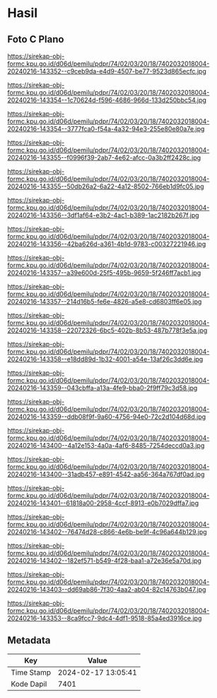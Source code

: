 # Hasil

## Foto C Plano

https://sirekap-obj-formc.kpu.go.id/d06d/pemilu/pdpr/74/02/03/20/18/7402032018004-20240216-143352--c9ceb9da-e4d9-4507-be77-9523d865ecfc.jpg

https://sirekap-obj-formc.kpu.go.id/d06d/pemilu/pdpr/74/02/03/20/18/7402032018004-20240216-143354--1c70624d-f596-4686-966d-133d250bbc54.jpg

https://sirekap-obj-formc.kpu.go.id/d06d/pemilu/pdpr/74/02/03/20/18/7402032018004-20240216-143354--3777fca0-f54a-4a32-94e3-255e80e80a7e.jpg

https://sirekap-obj-formc.kpu.go.id/d06d/pemilu/pdpr/74/02/03/20/18/7402032018004-20240216-143355--f0996f39-2ab7-4e62-afcc-0a3b2ff2428c.jpg

https://sirekap-obj-formc.kpu.go.id/d06d/pemilu/pdpr/74/02/03/20/18/7402032018004-20240216-143355--50db26a2-6a22-4a12-8502-766eb1d9fc05.jpg

https://sirekap-obj-formc.kpu.go.id/d06d/pemilu/pdpr/74/02/03/20/18/7402032018004-20240216-143356--3df1af64-e3b2-4ac1-b389-1ac2182b267f.jpg

https://sirekap-obj-formc.kpu.go.id/d06d/pemilu/pdpr/74/02/03/20/18/7402032018004-20240216-143356--42ba626d-a361-4b1d-9783-c00327221946.jpg

https://sirekap-obj-formc.kpu.go.id/d06d/pemilu/pdpr/74/02/03/20/18/7402032018004-20240216-143357--a39e600d-25f5-495b-9659-5f246ff7acb1.jpg

https://sirekap-obj-formc.kpu.go.id/d06d/pemilu/pdpr/74/02/03/20/18/7402032018004-20240216-143357--214d16b5-fe6e-4826-a5e8-cd6803ff6e05.jpg

https://sirekap-obj-formc.kpu.go.id/d06d/pemilu/pdpr/74/02/03/20/18/7402032018004-20240216-143358--22072326-6bc5-402b-8b53-487b778f3e5a.jpg

https://sirekap-obj-formc.kpu.go.id/d06d/pemilu/pdpr/74/02/03/20/18/7402032018004-20240216-143358--e18dd89d-1b32-4001-a54e-13af26c3dd6e.jpg

https://sirekap-obj-formc.kpu.go.id/d06d/pemilu/pdpr/74/02/03/20/18/7402032018004-20240216-143359--043cbffa-a13a-4fe9-bba0-2f9ff79c3d58.jpg

https://sirekap-obj-formc.kpu.go.id/d06d/pemilu/pdpr/74/02/03/20/18/7402032018004-20240216-143359--ddb08f9f-9a60-4756-94e0-72c2d104d68d.jpg

https://sirekap-obj-formc.kpu.go.id/d06d/pemilu/pdpr/74/02/03/20/18/7402032018004-20240216-143400--4a12e153-4a0a-4af6-8485-7254deccd0a3.jpg

https://sirekap-obj-formc.kpu.go.id/d06d/pemilu/pdpr/74/02/03/20/18/7402032018004-20240216-143400--31adb457-e891-4542-aa56-364a767df0ad.jpg

https://sirekap-obj-formc.kpu.go.id/d06d/pemilu/pdpr/74/02/03/20/18/7402032018004-20240216-143401--61818a00-2958-4ccf-8913-e0b7029dffa7.jpg

https://sirekap-obj-formc.kpu.go.id/d06d/pemilu/pdpr/74/02/03/20/18/7402032018004-20240216-143402--76474d28-c866-4e6b-be9f-4c96a644b129.jpg

https://sirekap-obj-formc.kpu.go.id/d06d/pemilu/pdpr/74/02/03/20/18/7402032018004-20240216-143402--182ef571-b549-4f28-baa1-a72e36e5a70d.jpg

https://sirekap-obj-formc.kpu.go.id/d06d/pemilu/pdpr/74/02/03/20/18/7402032018004-20240216-143403--dd69ab86-7f30-4aa2-ab04-82c14763b047.jpg

https://sirekap-obj-formc.kpu.go.id/d06d/pemilu/pdpr/74/02/03/20/18/7402032018004-20240216-143353--8ca9fcc7-9dc4-4df1-9518-85a4ed3916ce.jpg


## Metadata

| Key        | Value               |
| ---------- | ------------------- |
| Time Stamp | 2024-02-17 13:05:41 |
| Kode Dapil | 7401                |



